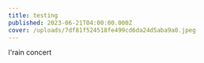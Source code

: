 ```yaml
---
title: testing
published: 2023-06-21T04:00:00.000Z
cover: /uploads/7df81f524518fe499cd6da24d5aba9a0.jpeg
---
```


l'rain concert
